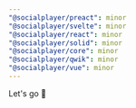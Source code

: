 ```yaml
---
"@socialplayer/preact": minor
"@socialplayer/svelte": minor
"@socialplayer/react": minor
"@socialplayer/solid": minor
"@socialplayer/core": minor
"@socialplayer/qwik": minor
"@socialplayer/vue": minor
---
```


Let's go 🚀
